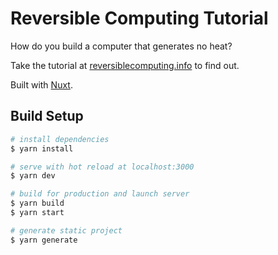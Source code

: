 # Reversible Computing Tutorial

How do you build a computer that generates no heat?  

Take the tutorial at [reversiblecomputing.info](https://reversiblecomputing.info/) to find out.  

Built with [Nuxt](https://v2.nuxt.com/).  

## Build Setup

```bash
# install dependencies
$ yarn install

# serve with hot reload at localhost:3000
$ yarn dev

# build for production and launch server
$ yarn build
$ yarn start

# generate static project
$ yarn generate
```